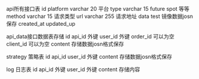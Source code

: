 api所有接口表
id
platform varchar 20  平台
type  varchar 15     future spot 等等   
method    varchar 15  请求类型
url    varchar 255 请求地址
data  test   镜像数据josn保存
created_at
updated_up

api_data接口数据表存储
id
api_id  外键
user_id 外键
order_id  可以为空
client_id   可以为空
content 存储数据josn格式保存


strategy 策略表
id
api_id
user_id 外键
content 存储数据josn格式保存


log 日志表
id
api_id  外键
user_id 外键
content 存储内容